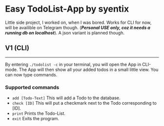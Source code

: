 # Easy TodoList-App by syentix

Little side project, I worked on, when I was bored. Works for CLI for now, will be availible on Telegram though. (**_Personal USE only, coz it needs a running db on localhost_**). A json variant is planned though.

## **V1 (CLI)**

---

By entering `./todolist -c` in your terminal, you will open the App in CLI-mode.
The App will then show all your added todos in a small little view. You can now type commands.

### Supported commands

* `add [Todo-Text]` This will add a Todo to the database.
* `check [ID]` This will put a checkmark next to the Todo corresponding to [ID].
* `print` Prints the Todo-List.
* `exit` Exits the program.
